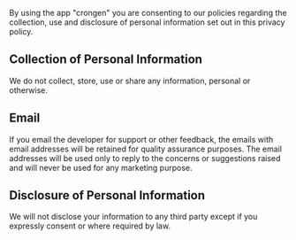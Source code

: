 By using the app "crongen" you are consenting to our policies regarding the collection, use and disclosure of personal information set out in this privacy policy.

## Collection of Personal Information
We do not collect, store, use or share any information, personal or otherwise.

## Email
If you email the developer for support or other feedback, the emails with email addresses will be retained for quality assurance purposes. The email addresses will be used only to reply to the concerns or suggestions raised and will never be used for any marketing purpose.

## Disclosure of Personal Information
We will not disclose your information to any third party except if you expressly consent or where required by law.